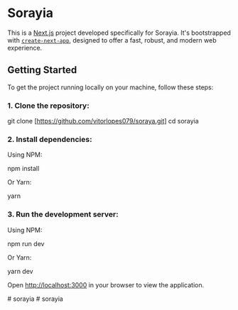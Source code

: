 # Sorayia

This is a [Next.js](https://nextjs.org/) project developed specifically for Sorayia. It's bootstrapped with [`create-next-app`](https://github.com/vercel/next.js/tree/canary/packages/create-next-app), designed to offer a fast, robust, and modern web experience.

## Getting Started

To get the project running locally on your machine, follow these steps:

### 1. **Clone the repository:**

git clone [https://github.com/vitorlopes079/soraya.git]
cd sorayia

### 2. **Install dependencies:**

Using NPM:

npm install

Or Yarn:

yarn

### 3. **Run the development server:**

Using NPM:

npm run dev

Or Yarn:

yarn dev

Open [http://localhost:3000](http://localhost:3000) in your browser to view the application.



#   s o r a y i a  
 #   s o r a y i a  
 